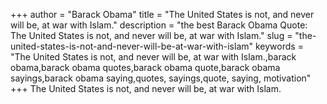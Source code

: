 +++
author = "Barack Obama"
title = "The United States is not, and never will be, at war with Islam."
description = "the best Barack Obama Quote: The United States is not, and never will be, at war with Islam."
slug = "the-united-states-is-not-and-never-will-be-at-war-with-islam"
keywords = "The United States is not, and never will be, at war with Islam.,barack obama,barack obama quotes,barack obama quote,barack obama sayings,barack obama saying,quotes, sayings,quote, saying, motivation"
+++
The United States is not, and never will be, at war with Islam.
